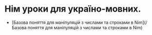# Нім уроки для україно-мовних.
- [Базова поняття для маніпуляцій з числами та строками в Nim](/Базова поняття для маніпуляцій з числами та строками в Nim)
